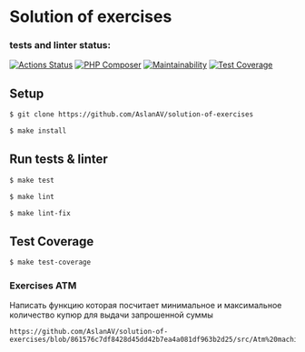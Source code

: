 # Solution of exercises
### tests and linter status:
[![Actions Status](https://github.com/AslanAV/php-project-lvl2/workflows/hexlet-check/badge.svg)](https://github.com/AslanAV/php-project-lvl2/actions)
[![PHP Composer](https://github.com/AslanAV/php-project-lvl2/actions/workflows/php.yml/badge.svg)](https://github.com/AslanAV/php-project-lvl2/actions/workflows/php.yml)
[![Maintainability](https://api.codeclimate.com/v1/badges/dd2d343814360801a8f6/maintainability)](https://codeclimate.com/github/AslanAV/php-project-lvl2/maintainability)
[![Test Coverage](https://api.codeclimate.com/v1/badges/dd2d343814360801a8f6/test_coverage)](https://codeclimate.com/github/AslanAV/php-project-lvl2/test_coverage)

## Setup
```sh
$ git clone https://github.com/AslanAV/solution-of-exercises

$ make install
```

## Run tests & linter
```sh
$ make test

$ make lint

$ make lint-fix
```

## Test Coverage
```sh
$ make test-coverage
```

### Exercises ATM

Написать функцию которая посчитает минимальное и максимальное количество 
купюр для выдачи запрошенной суммы

```shell
https://github.com/AslanAV/solution-of-exercises/blob/861576c7df8428d45dd42b7ea4a081df963b2d25/src/Atm%20machine/bankomat.php#L1
```

